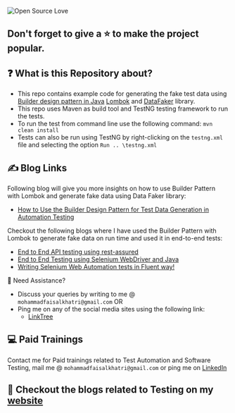 
![Open Source Love](https://badges.frapsoft.com/os/v1/open-source.svg?v=103)

## Don't forget to give a :star: to make the project popular.

## :question: What is this Repository about?
- This repo contains example code for generating the fake test data using [Builder design pattern in Java](https://refactoring.guru/design-patterns/builder)
   [Lombok](https://projectlombok.org/) and [DataFaker](https://www.datafaker.net/) library. 
- This repo uses Maven as build tool and TestNG testing framework to run the tests.
- To run the test from command line use the following command: `mvn clean install` 
- Tests can also be run using TestNG by right-clicking on the `testng.xml` file and selecting the option `Run ..
  \testng.xml` 

## :writing_hand: Blog Links
Following blog will give you more insights on how to use Builder Pattern with Lombok and generate fake data using 
Data Faker library:
- [How to Use the Builder Design Pattern for Test Data Generation in Automation Testing](https://medium.com/@iamfaisalkhatri/builder-pattern-to-the-rescue-174bd46ef7f8)

Checkout the following blogs where I have used the Builder Pattern with Lombok to generate fake data on run time and 
used it in end-to-end tests:
- [End to End API testing using rest-assured](https://medium.com/@iamfaisalkhatri/end-to-end-api-testing-using-rest-assured-a58c4ea80255)
- [End to End Testing using Selenium WebDriver and Java](https://medium.com/@iamfaisalkhatri/end-to-end-testing-using-selenium-webdriver-and-java-4ff8667716ca)
- [Writing Selenium Web Automation tests in Fluent way!](https://medium.com/@iamfaisalkhatri/writing-selenium-web-automation-tests-in-fluent-way-864db95ee67a)

🧬 Need Assistance?

- Discuss your queries by writing to me @ `mohammadfaisalkhatri@gmail.com` OR 
- Ping me on any of the social media sites using the following link:  
    - [LinkTree](https://linktr.ee/faisalkhatri)

## :computer: Paid Trainings

Contact me for Paid trainings related to Test Automation and Software Testing,
mail me @ `mohammadfaisalkhatri@gmail.com` or ping me on [LinkedIn](https://www.linkedin.com/in/faisalkhatri/)

## :thought_balloon: Checkout the blogs related to Testing on my [website](https://mfaisalkhatri.github.io)